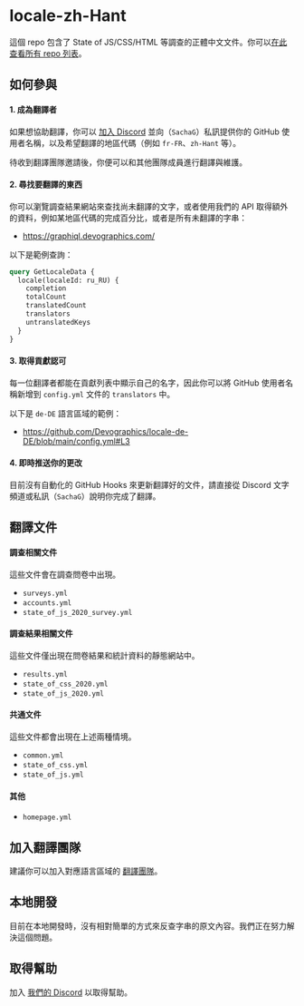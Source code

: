 # locale-zh-Hant

這個 repo 包含了 State of JS/CSS/HTML 等調查的正體中文文件。你可以[在此查看所有 repo 列表](https://github.com/orgs/Devographics/repositories?q=locale-&type=all&language=&sort=name)。

## 如何參與

#### 1. 成為翻譯者

如果想協助翻譯，你可以 [加入 Discord](https://discord.com/invite/zRDb35jfrt) 並向（`SachaG`）私訊提供你的 GitHub 使用者名稱，以及希望翻譯的地區代碼（例如 `fr-FR`、`zh-Hant` 等）。

待收到翻譯團隊邀請後，你便可以和其他團隊成員進行翻譯與維護。

#### 2. 尋找要翻譯的東西

你可以瀏覽調查結果網站來查找尚未翻譯的文字，或者使用我們的 API 取得額外的資料，例如某地區代碼的完成百分比，或者是所有未翻譯的字串：

- https://graphiql.devographics.com/

以下是範例查詢：

```graphql
query GetLocaleData {
  locale(localeId: ru_RU) {
    completion
    totalCount
    translatedCount
    translators
    untranslatedKeys
  }
}
```

#### 3. 取得貢獻認可

每一位翻譯者都能在貢獻列表中顯示自己的名字，因此你可以將 GitHub 使用者名稱新增到 `config.yml` 文件的 `translators` 中。

以下是 `de-DE` 語言區域的範例：

- https://github.com/Devographics/locale-de-DE/blob/main/config.yml#L3

#### 4. 即時推送你的更改

目前沒有自動化的 GitHub Hooks 來更新翻譯好的文件，請直接從 Discord 文字頻道或私訊（`SachaG`）說明你完成了翻譯。

## 翻譯文件

#### 調查相關文件

這些文件會在調查問卷中出現。

- `surveys.yml`
- `accounts.yml`
- `state_of_js_2020_survey.yml`

#### 調查結果相關文件

這些文件僅出現在問卷結果和統計資料的靜態網站中。

- `results.yml`
- `state_of_css_2020.yml`
- `state_of_js_2020.yml`

#### 共通文件

這些文件都會出現在上述兩種情境。

- `common.yml`
- `state_of_css.yml`
- `state_of_js.yml`

#### 其他

- `homepage.yml`

## 加入翻譯團隊

建議你可以加入對應語言區域的 [翻譯團隊](https://github.com/orgs/Devographics/teams/translators/teams)。

## 本地開發

目前在本地開發時，沒有相對簡單的方式來反查字串的原文內容。我們正在努力解決這個問題。

## 取得幫助

加入 [我們的 Discord](https://discord.gg/zRDb35jfrt) 以取得幫助。
